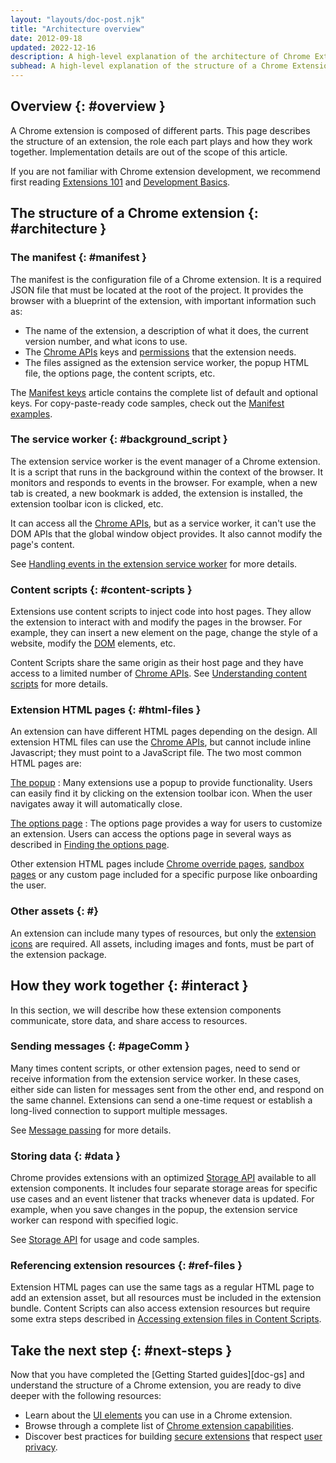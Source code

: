 ```yaml
---
layout: "layouts/doc-post.njk"
title: "Architecture overview"
date: 2012-09-18
updated: 2022-12-16
description: A high-level explanation of the architecture of Chrome Extensions.
subhead: A high-level explanation of the structure of a Chrome Extension.
---
```


## Overview {: #overview }

A Chrome extension is composed of different parts. This page describes the structure of an extension, the role each part plays and how they work together. Implementation details are out of the scope of this article.

If you are not familiar with Chrome extension development, we recommend first reading [Extensions 101][doc-ext-101] and [Development Basics][doc-dev-basics].

## The structure of a Chrome extension {: #architecture }

### The manifest {: #manifest }

The manifest is the configuration file of a Chrome extension. It is a required JSON file that must be located at the root of the project. It provides the browser with a blueprint of the extension, with important information such as:

- The name of the extension, a description of what it does, the current version number, and what icons to use.
- The [Chrome APIs][api-ref] keys and [permissions][doc-perms] that the extension needs.
- The files assigned as the extension service worker, the popup HTML file, the options page, the content scripts, etc.

The [Manifest keys][doc-manifest] article contains the complete list of default and optional keys. For copy-paste-ready code samples, check out the [Manifest examples][doc-manifest-examples].

### The service worker {: #background_script }

The extension service worker is the event manager of a Chrome extension. It is a script that runs in the background within the context of the browser. It monitors and responds to events in the browser. For example, when a new tab is created, a new bookmark is added, the extension is installed, the extension toolbar icon is clicked, etc.

It can access all the [Chrome APIs][api-ref], but as a service worker, it can't use the DOM APIs that the global window object provides. It also cannot modify the page's content.

See [Handling events in the extension service worker][doc-sw] for more details. 

### Content scripts {: #content-scripts }

Extensions use content scripts to inject code into host pages. They allow the extension to interact with and modify the pages in the browser. For example, they can insert a new element on the page, change the style of a website, modify the [DOM][mdn-dom] elements, etc. 

Content Scripts share the same origin as their host page and they have access to a limited number of [Chrome APIs][api-ref]. See [Understanding content scripts][doc-content-scripts] for more details.

### Extension HTML pages {: #html-files }

An extension can have different HTML pages depending on the design. All extension HTML files can use the [Chrome APIs][api-ref], but cannot include inline Javascript; they must point to a JavaScript file. The two most common HTML pages are:

[The popup][doc-popup]
: Many extensions use a popup to provide functionality. Users can easily find it by clicking on the extension toolbar icon. When the user navigates away it will automatically close.

[The options page][doc-options]
: The options page provides a way for users to customize an extension. Users can access the options page in several ways as described in [Finding the options page][doc-options-view].

Other extension HTML pages include [Chrome override pages][doc-override], [sandbox pages][doc-sandbox] or any custom page included for a specific purpose like onboarding the user.

### Other assets {: #}

An extension can include many types of resources, but only the [extension icons][manifest-icons] are required. All assets, including images and fonts, must be part of the extension package.

## How they work together {: #interact }

In this section, we will describe how these extension components communicate, store data, and share access to resources.

### Sending messages {: #pageComm }

Many times content scripts, or other extension pages, need to send or receive information from the extension service worker. In these cases, either side can listen for messages sent from the other end, and respond on the same channel. Extensions can send a one-time request or establish a long-lived connection to support multiple messages.

See [Message passing][doc-messages] for more details.

### Storing data {: #data }

Chrome provides extensions with an optimized [Storage API][api-storage] available to all extension components. It includes four separate storage areas for specific use cases and an event listener that tracks whenever data is updated. For example, when you save changes in the popup, the extension service worker can respond with specified logic.

See [Storage API][api-storage] for usage and code samples.

### Referencing extension resources {: #ref-files }

Extension HTML pages can use the same tags as a regular HTML page to add an extension asset, but all resources must be included in the extension bundle. Content Scripts can also access extension resources but require some extra steps described in [Accessing extension files in Content Scripts][doc-ref].

## Take the next step {: #next-steps }

Now that you have completed the [Getting Started guides][doc-gs] and understand the structure of a Chrome extension, you are ready to dive deeper with the following resources:

- Learn about the [UI elements][doc-ui] you can use in a Chrome extension.
- Browse through a complete list of [Chrome extension capabilities][doc-dev-guide].
- Discover best practices for building [secure extensions][doc-secure] that respect [user privacy][doc-privacy]. 

[api-ref]: /docs/extensions/reference
[api-storage]: /docs/extensions/reference/storage
[doc-content-scripts]: /docs/extensions/mv3/content_scripts
[doc-dev-guide]: /docs/extensions/mv3/devguide
[doc-ext-101]: /docs/extensions/mv3/getstarted/extensions-101
[doc-dev-basics]: /docs/extensions/mv3/getstarted/development-basics
[doc-manifest-examples]: /docs/extensions/mv3/manifest#manifest-examples
[doc-manifest]: /docs/extensions/mv3/manifest
[doc-messages]: /docs/extensions/mv3/messaging
[doc-options-view]: /docs/extensions/mv3/options#view_page
[doc-options]: /docs/extensions/mv3/options
[doc-override]: /docs/extensions/mv3/override
[doc-overview]: /docs/extensions/mv3/overview
[doc-perms]: /docs/extensions/mv3/declare_permissions/
[doc-popup]: /docs/extensions/mv3/user_interface#popup
[doc-privacy]: /docs/extensions/mv3/user_privacy/
[doc-ref]: /docs/extensions/mv3/content_scripts/#files
[doc-sandbox]: /docs/extensions/mv3/manifest/sandbox/
[doc-secure]: /docs/extensions/mv3/security/
[doc-sw]: /docs/extensions/mv3/service_workers/
[doc-ui]: /docs/extensions/mv3/user_interface
[manifest-icons]: /docs/extensions/mv3/manifest/icons/
[mdn-dom]: https://developer.mozilla.org/docs/Web/API/Document_Object_Model
